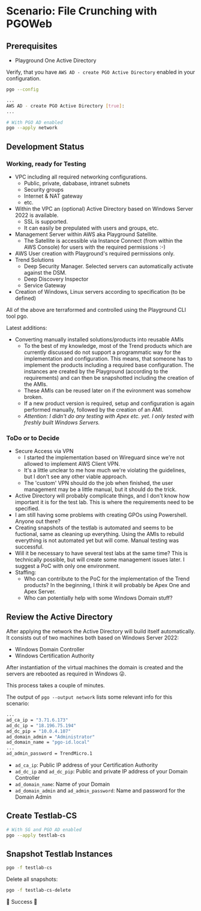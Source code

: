 # Scenario: File Crunching with PGOWeb


## Prerequisites

- Playground One Active Directory

Verify, that you have `AWS AD - create PGO Active Directory` enabled in your configuration.

```sh
pgo --config
```

```sh
...
AWS AD - create PGO Active Directory [true]: 
...
```

```sh
# With PGO AD enabled
pgo --apply network
```

## Development Status

### Working, ready for Testing

- VPC including all required networking configurations.
  - Public, private, dababase, intranet subnets
  - Security groups
  - Internet & NAT gateway
  - etc.
- Within the VPC an (optional) Active Directory based on Windows Server 2022 is available.
  - SSL is supported.
  - It can easily be prepulated with users and groups, etc.
- Management Server within AWS aka Playground Satellite.
  - The Satellite is accessible via Instance Connect (from within the AWS Console) for users with the required permissions :-)
- AWS User creation with Playground's required permissions only.
- Trend Solutions
  - Deep Security Manager. Selected servers can automatically activate against the DSM.
  - Deep Discovery Inspector
  - Service Gateway
- Creation of Windows, Linux servers according to specification (to be defined)

All of the above are terraformed and controlled using the Playground CLI tool pgo.

Latest additions:

- Converting manually installed solutions/products into reusable AMIs
  - To the best of my knowledge, most of the Trend products which are currently discussed do not support a programmatic way for the implementation and configuration. This means, that someone has to implement the products including a required base configuration. The instances are created by the Playground (according to the requirements) and can then be snapshotted including the creation of the AMIs.
  - These AMIs can be reused later on if the evironment was somehow broken.
  - If a new product version is required, setup and configuration is again performed manually, followed by the creation of an AMI.
  - *Attention: I didn't do any testing with Apex etc. yet. I only tested with freshly built Windows Servers.*

### ToDo or to Decide

- Secure Access via VPN
  - I started the implementation based on Wireguard since we're not allowed to implement AWS Client VPN.
  - It's a little unclear to me how much we're violating the guidelines, but I don't see any other viable approach.
  - The 'custom' VPN should do the job when finished, the user management may be a little manual, but it should do the trick.
- Active Directory will probably complicate things, and I don't know how important it is for the test lab. This is where the requirements need to be specified.
- I am still having some problems with creating GPOs using Powershell. Anyone out there?
- Creating snapshots of the testlab is automated and seems to be fuctional, same as cleaning up everything. Using the AMIs to rebuild everything is not automated yet but will come. Manual testing was successful.
- Will it be necessary to have several test labs at the same time? This is technically possible, but will create some management issues later. I suggest a PoC with only one environment.
- Staffing:
  - Who can contribute to the PoC for the implementation of the Trend products? In the beginning, I think it will probably be Apex One and Apex Server.
  - Who can potentially help with some Windows Domain stuff?

## Review the Active Directory

After applying the network the Active Directory will build itself automatically. It consists out of two machines both based on Windows Server 2022:

- Windows Domain Controller 
- Windows Certification Authority

After instantiation of the virtual machines the domain is created and the servers are rebooted as required in Windows 😜.

This process takes a couple of minutes.

The output of `pgo --output network` lists some relevant info for this scenario:

```sh
...
ad_ca_ip = "3.71.6.173"
ad_dc_ip = "18.196.75.194"
ad_dc_pip = "10.0.4.107"
ad_domain_admin = "Administrator"
ad_domain_name = "pgo-id.local"
...
ad_admin_password = TrendMicro.1
```

- `ad_ca_ip`: Public IP address of your Certification Authority
- `ad_dc_ip` and `ad_dc_pip`: Public and private IP address of your Domain Controller
- `ad_domain_name`: Name of your Domain
- `ad_domain_admin` and `ad_admin_password`: Name and password for the Domain Admin

## Create Testlab-CS

```sh
# With SG and PGO AD enabled
pgo --apply testlab-cs
```

## Snapshot Testlab Instances

```sh
pgo -f testlab-cs
```

Delete all snapshots:

```sh
pgo -f testlab-cs-delete
```

🎉 Success 🎉
